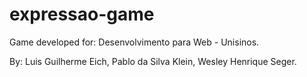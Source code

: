 # expressao-game

Game developed for: 
Desenvolvimento para Web - Unisinos.

By:
Luis Guilherme Eich, Pablo da Silva Klein, Wesley Henrique Seger.
